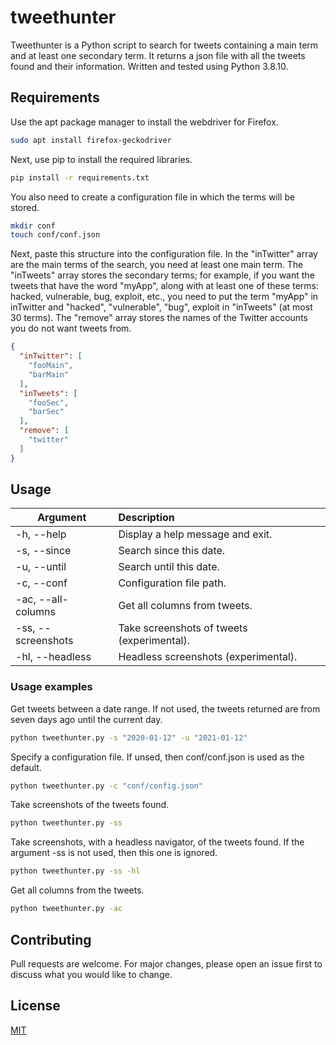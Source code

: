 # tweethunter
Tweethunter is a Python script to search for tweets containing a main term and at least one secondary term. It returns
a json file with all the tweets found and their information. Written and tested using Python 3.8.10.


## Requirements
Use the apt package manager to install the webdriver for Firefox.

```bash
sudo apt install firefox-geckodriver
```
Next, use pip to install the required libraries.
```bash
pip install -r requirements.txt
```

You also need to create a configuration file in which the terms will be stored.
```bash
mkdir conf
touch conf/conf.json
```
Next, paste this structure into the configuration file. In the "inTwitter" array are the main terms of the search, you
need at least one main term. The "inTweets" array stores the secondary terms; for example, if you want the tweets that
have the word "myApp", along with at least one of these terms: hacked, vulnerable, bug, exploit, etc., you need to put
the term "myApp" in inTwitter and "hacked", "vulnerable", "bug", exploit in "inTweets" (at most 30 terms). 
The "remove" array stores the names of the Twitter accounts you do not want tweets from.
```json
{
  "inTwitter": [
    "fooMain",
    "barMain"
  ],
  "inTweets": [
    "fooSec",
    "barSec"
  ],
  "remove": [
    "twitter"
  ]
}
```


## Usage
| Argument        | Description |
| ------------- |:-------------|
| -h, --help | Display a help message and exit. |
| -s, --since | Search since this date. |
| -u, --until | Search until this date. |
| -c, --conf | Configuration file path. |
| -ac, --all-columns | Get all columns from tweets. |
| -ss, --screenshots | Take screenshots of tweets (experimental). |
| -hl, --headless | Headless screenshots (experimental). |


### Usage examples
Get tweets between a date range. If not used, the tweets returned are from seven days ago until the current day.
```bash
python tweethunter.py -s "2020-01-12" -u "2021-01-12"
```
Specify a configuration file. If unsed, then conf/conf.json is used as the default.
```bash
python tweethunter.py -c "conf/config.json"
```
Take screenshots of the tweets found.
```bash
python tweethunter.py -ss
```
Take screenshots, with a headless navigator, of the tweets found. If the argument -ss is not used, 
then this one is ignored.
```bash
python tweethunter.py -ss -hl
```
Get all columns from the tweets.
```bash
python tweethunter.py -ac
```


## Contributing
Pull requests are welcome. For major changes, please open an issue first to discuss what you would like to change.


## License
[MIT](https://choosealicense.com/licenses/mit/)